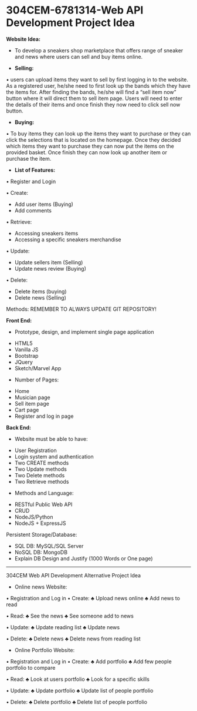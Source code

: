 # 304CEM-6781314-Web API Development Project Idea


__Website Idea:__

-	To develop a sneakers shop marketplace that offers range of sneaker and news where users can sell and buy items online. 


-	__Selling:__

•	users can upload items they want to sell by first logging in to the website. As a registered user, he/she need to first look up the bands which they have the items for. After finding the bands, he/she will find a “sell item now” button where it will direct them to sell item page. Users will need to enter the details of their items and once finish they now need to click sell now button.

-	__Buying:__

•	To buy items they can look up the items they want to purchase or they can click the selections that is located on the homepage. Once they decided which items they want to purchase they can now put the items on the provided basket. Once finish they can now look up another item or purchase the item.

-	__List of Features:__

•	Register and Login

•	Create:
  *	Add user items (Buying)
  *	Add comments 

•	Retrieve:
  * Accessing sneakers items
  * Accessing a specific sneakers merchandise

•	Update:
  *	Update sellers item (Selling)
  *	Update news review (Buying)

•	Delete:
  *	Delete items (buying)
  *	Delete news (Selling)


Methods: REMEMBER TO ALWAYS UPDATE GIT REPOSITORY!

__Front End:__

-	Prototype, design, and implement single page application

*	HTML5
*	Vanilla JS
*	Bootstrap
*	JQuery
*	Sketch/Marvel App

-	Number of Pages:

*	Home
*	Musician page
*	Sell item page
*	Cart page
*	Register and log in page

__Back End:__

-	Website must be able to have:

*	User Registration
*	Login system and authentication
*	Two CREATE methods
*	Two Update methods
*	Two Delete methods
*	Two Retrieve methods

-	Methods and Language:

*	RESTful Public Web API
*	CRUD
*	NodeJS/Python
 * NodeJS + ExpressJS

Persistent Storage/Database:

*	SQL DB: MySQL/SQL Server
*	NoSQL DB: MongoDB
*	Explain DB Design and Justify (1000 Words or One page)

________________________________________________________________________________________________________________________________________

304CEM Web API Development Alternative Project Idea

-	Online news Website:

•	Registration and Log in
•	Create:
♣	Upload news online
♣	Add news to read

•	Read:
♣	See the news
♣	See someone add to news

•	Update:
♣	Update reading list
♣	Update news

•	Delete:
♣	Delete news
♣	Delete news from reading list




-	Online Portfolio Website:

•	Registration and Log in
•	Create:
♣	Add portfolio
♣	Add few people portfolio to compare

•	Read:
♣	Look at users portfolio
♣	Look for a specific skills

•	Update:
♣	Update portfolio
♣	Update list of people portfolio

•	Delete:
♣	Delete portfolio
♣	Delete list of people portfolio
